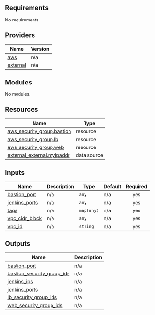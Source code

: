 ## Requirements

No requirements.

## Providers

| Name | Version |
|------|---------|
| <a name="provider_aws"></a> [aws](#provider\_aws) | n/a |
| <a name="provider_external"></a> [external](#provider\_external) | n/a |

## Modules

No modules.

## Resources

| Name | Type |
|------|------|
| [aws_security_group.bastion](https://registry.terraform.io/providers/hashicorp/aws/latest/docs/resources/security_group) | resource |
| [aws_security_group.lb](https://registry.terraform.io/providers/hashicorp/aws/latest/docs/resources/security_group) | resource |
| [aws_security_group.web](https://registry.terraform.io/providers/hashicorp/aws/latest/docs/resources/security_group) | resource |
| [external_external.myipaddr](https://registry.terraform.io/providers/hashicorp/external/latest/docs/data-sources/external) | data source |

## Inputs

| Name | Description | Type | Default | Required |
|------|-------------|------|---------|:--------:|
| <a name="input_bastion_port"></a> [bastion\_port](#input\_bastion\_port) | n/a | `any` | n/a | yes |
| <a name="input_jenkins_ports"></a> [jenkins\_ports](#input\_jenkins\_ports) | n/a | `any` | n/a | yes |
| <a name="input_tags"></a> [tags](#input\_tags) | n/a | `map(any)` | n/a | yes |
| <a name="input_vpc_cidr_block"></a> [vpc\_cidr\_block](#input\_vpc\_cidr\_block) | n/a | `any` | n/a | yes |
| <a name="input_vpc_id"></a> [vpc\_id](#input\_vpc\_id) | n/a | `string` | n/a | yes |

## Outputs

| Name | Description |
|------|-------------|
| <a name="output_bastion_port"></a> [bastion\_port](#output\_bastion\_port) | n/a |
| <a name="output_bastion_security_group_ids"></a> [bastion\_security\_group\_ids](#output\_bastion\_security\_group\_ids) | n/a |
| <a name="output_jenkins_ips"></a> [jenkins\_ips](#output\_jenkins\_ips) | n/a |
| <a name="output_jenkins_ports"></a> [jenkins\_ports](#output\_jenkins\_ports) | n/a |
| <a name="output_lb_security_group_ids"></a> [lb\_security\_group\_ids](#output\_lb\_security\_group\_ids) | n/a |
| <a name="output_web_security_group_ids"></a> [web\_security\_group\_ids](#output\_web\_security\_group\_ids) | n/a |
